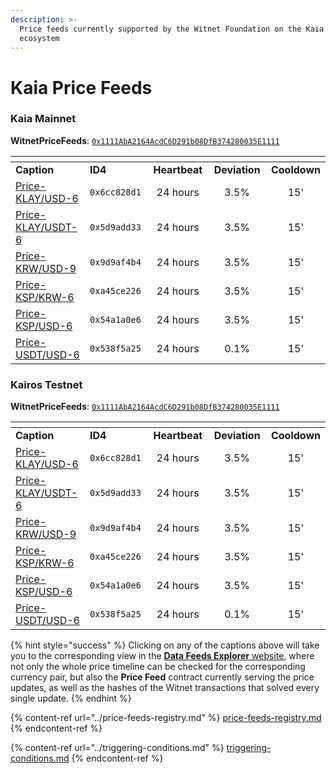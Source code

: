 ```yaml
---
description: >-
  Price feeds currently supported by the Witnet Foundation on the Kaia
  ecosystem
---
```


# Kaia Price Feeds

### Kaia Mainnet

**WitnetPriceFeeds**: [`0x1111AbA2164AcdC6D291b08DfB374280035E1111`](https://kaiascan.io/account/0x1111AbA2164AcdC6D291b08DfB374280035E1111)

<table data-header-hidden><thead><tr><th width="213"></th><th width="150"></th><th width="150" align="center"></th><th width="150" align="center"></th><th align="center"></th></tr></thead><tbody><tr><td><strong>Caption</strong></td><td><strong>ID4</strong></td><td align="center"><strong>Heartbeat</strong></td><td align="center"><strong>Deviation</strong></td><td align="center"><strong>Cooldown</strong></td></tr><tr><td><a href="https://feeds.witnet.io/kaia/klaytn-mainnet_klay-usd_6">Price-KLAY/USD-6</a></td><td><code>0x6cc828d1</code></td><td align="center">24 hours</td><td align="center">3.5%</td><td align="center">15'</td></tr><tr><td><a href="https://feeds.witnet.io/kaia/klaytn-mainnet_klay-usdt_6">Price-KLAY/USDT-6</a></td><td><code>0x5d9add33</code></td><td align="center">24 hours</td><td align="center">3.5%</td><td align="center">15'</td></tr><tr><td><a href="https://feeds.witnet.io/kaia/klaytn-mainnet_krw-usd_9">Price-KRW/USD-9</a></td><td><code>0x9d9af4b4</code></td><td align="center">24 hours</td><td align="center">3.5%</td><td align="center">15'</td></tr><tr><td><a href="https://feeds.witnet.io/kaia/klaytn-mainnet_ksp-usd_6">Price-KSP/KRW-6</a></td><td><code>0xa45ce226</code></td><td align="center">24 hours</td><td align="center">3.5%</td><td align="center">15'</td></tr><tr><td><a href="https://feeds.witnet.io/kaia/klaytn-mainnet_ksp-usd_6">Price-KSP/USD-6</a></td><td><code>0x54a1a0e6</code></td><td align="center">24 hours</td><td align="center">3.5%</td><td align="center">15'</td></tr><tr><td><a href="https://feeds.witnet.io/kaia/klaytn-mainnet_usdt-usd_6">Price-USDT/USD-6</a></td><td><code>0x538f5a25</code></td><td align="center">24 hours</td><td align="center">0.1%</td><td align="center">15'</td></tr></tbody></table>

### Kairos Testnet

**WitnetPriceFeeds**: [`0x1111AbA2164AcdC6D291b08DfB374280035E1111`](https://kairos.kaiascan.io/address/0x1111aba2164acdc6d291b08dfb374280035e1111)

<table data-header-hidden><thead><tr><th width="214"></th><th width="150"></th><th width="150" align="center"></th><th width="150" align="center"></th><th align="center"></th></tr></thead><tbody><tr><td><strong>Caption</strong></td><td><strong>ID4</strong></td><td align="center"><strong>Heartbeat</strong></td><td align="center"><strong>Deviation</strong></td><td align="center"><strong>Cooldown</strong></td></tr><tr><td><a href="https://feeds.witnet.io/kaia/klaytn-testnet_klay-usdt_6">Price-KLAY/USD-6</a></td><td><code>0x6cc828d1</code></td><td align="center">24 hours</td><td align="center">3.5%</td><td align="center">15'</td></tr><tr><td><a href="https://feeds.witnet.io/kaia/klaytn-testnet_klay-usdt_6">Price-KLAY/USDT-6</a></td><td><code>0x5d9add33</code></td><td align="center">24 hours</td><td align="center">3.5%</td><td align="center">15'</td></tr><tr><td><a href="https://feeds.witnet.io/kaia/klaytn-testnet_krw-usd_9">Price-KRW/USD-9</a></td><td><code>0x9d9af4b4</code></td><td align="center">24 hours</td><td align="center">3.5%</td><td align="center">15'</td></tr><tr><td><a href="https://feeds.witnet.io/kaia/klaytn-testnet_krw-usd_6">Price-KSP/KRW-6</a></td><td><code>0xa45ce226</code></td><td align="center">24 hours</td><td align="center">3.5%</td><td align="center">15'</td></tr><tr><td><a href="https://feeds.witnet.io/kaia/klaytn-testnet_ksp-usd_6">Price-KSP/USD-6</a></td><td><code>0x54a1a0e6</code></td><td align="center">24 hours</td><td align="center">3.5%</td><td align="center">15'</td></tr><tr><td><a href="https://feeds.witnet.io/kaia/klaytn-testnet_usdt-usd_6">Price-USDT/USD-6</a></td><td><code>0x538f5a25</code></td><td align="center">24 hours</td><td align="center">0.1%</td><td align="center">15'</td></tr></tbody></table>

{% hint style="success" %}
Clicking on any of the captions above will take you to the corresponding view in the [**Data Feeds Explorer** website](https://feeds.witnet.io), where not only the whole price timeline can be checked for the corresponding currency pair, but also the **Price Feed** contract currently serving the price updates, as well as the hashes of the Witnet transactions that solved every single update.
{% endhint %}

{% content-ref url="../price-feeds-registry.md" %}
[price-feeds-registry.md](../price-feeds-registry.md)
{% endcontent-ref %}

{% content-ref url="../triggering-conditions.md" %}
[triggering-conditions.md](../triggering-conditions.md)
{% endcontent-ref %}
